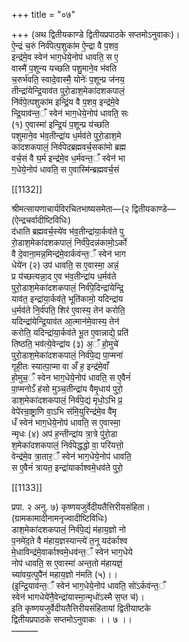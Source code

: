 +++
title = "०७"

+++
(अथ द्वितीयकाण्डे द्वितीयप्रपाठके सप्तमोऽनुवाकः)।  
ऐ॒न्द्रं च॒रुं निर्व॑पेत्प॒शुका॑म ऐ॒न्द्रा वै प॒शव॒  
इन्द्र॑मे॒व स्वेन॑ भाग॒धेये॒नोप॑ धावति॒ स ए॒  
वास्मै॑ प॒शून्य यच्छति पशु॒माने॒व भ॑वति  
च॒रुर्भ॑वति॒ स्वादे॒वास्मै॒ योनेः॑ प॒शून्प्र ज॑नय॒  
तीन्द्रा॑येन्द्रि॒याव॑त पुरो॒डाश॒मेका॑दशकपालं॒  
नि॑र्वपे॒त्पशुका॑म इन्द्रिं॒य वै प॒शव॒ इन्द्र॑मे॒वे  
न्द्रि॒याव॑न्त॒ँ स्वेन॑ भाग॒धेये॒नोप॑ धावति॒ सः  
(१) ए॒वास्मा॑ इन्द्रि॒यं प॒शून्प्र य॑च्छति  
पशुमाने॒व भ॑व॒तीन्द्रा॑य ध॒र्मव॑ते पुरो॒डाश॒मे  
का॑दशकपालं॒ निर्व॑पेदब्रह्मवर्च॒सका॑मो ब्रह्म  
वर्च॒सं वै घ॒र्म इन्द्र॑मे॒व ध॒र्म॑वन्त॒ँ स्वेन॑ भा  
ग॒धेये॒नोप॑ धावति॒ स ए॒वास्मि॑न्ब्रह्मवर्च॒सं

[[1132]]

श्रीमत्सायणाचार्यविरचितभाष्यसमेता—(२ द्वितीयकाण्डे—  
(ऐन्द्रचर्वादीष्टिविधिः)  
द॑धाति ब्रह्मवर्च॒स्ये॑व भ॑व॒तीन्द्रा॑या॒र्कव॑ते पु  
रो॒डाश॒मेका॑दशकपालं॒ निर्व॑पे॒दन्न॑कामो॒ऽर्को  
वै दे॒वाना॒मन्न॒मिन्द्र॑मे॒वार्कव॑न्त॒ँ स्वेन॑ भाग  
धेये॑न (२) उप॑ धावति॒ स ए॒वास्मा॒ अन्नं॒  
प्र य॑च्छत्यन्ना॒द ए॒व भ॑व॒तीन्द्रा॑य ध॒र्मव॑ते  
पुरो॒डाश॒मेका॑दशकपालं॒ निर्व॑पे॒दिन्द्रा॑येन्द्रि॒  
याव॑त॒ इन्द्रा॑या॒र्कव॑ते॒ भूति॑कामो॒ यदिन्द्रा॑य  
ध॒र्मव॑ते नि॒र्व॑पति॒ शिर॑ ए॒वास्य॒ तेन॑ करोति॒  
यदिन्द्रा॑येन्द्रि॒याव॑त आ॒त्मान॑मे॒वास्य॒ तेन॑  
करोति॒ यदिन्द्रा॑या॒र्कव॑ते भू॒त ए॒वान्नाद्ये॒ प्रति॑  
तिष्ठति॒ भव॑त्ये॒वेन्द्रा॑य (३) अ॒ँ हो॒मुचे॑  
पुरो॒डाश॒मेका॑दशकपालं॒ निर्व॑पे॒द्य पा॒प्मना॑  
गृही॒तः स्यात्पा॒प्मा वा अँ ह॒ इन्द्र॑मे॒वाँ  
हो॒मुच॒ँ स्वेन भाग॒धेये॒नोप॑ धावति॒ स ए॒वैनं॑  
पा॒प्मनोऽँ ह॑सो मुञ्च॒तीन्द्रा॑य वैमृ॒धाय॑ पुरो॒  
डाश॒मेका॑दशकपालं॒ निर्व॑पे॒द्यं मृधो॒ऽभि प्र॒  
वेपे॑रन्रा॒ष्ट्राणि वा॒ऽभि स॑मि॒युरिन्द्र॑मे॒व वै॑मृ  
धँ स्वेन॑ भाग॒धेये॒नोप॑ धावति॒ स ए॒वास्मा॒  
न्मृधः (४) अप॑ ह॒न्तीन्द्रा॑य त्रा॒त्रे पु॑रो॒डा  
श॒मेका॑दशकपालं॒ निर्व॑पेद्ध॒द्धो वा॒ परि॑यत्तो॒  
वेन्द्र॑मे॒व त्रा॒तार॒ँ स्वेन॑ भाग॒धेये॒नोप॑ धावति॒  
स ए॒वैनं॑ त्रायत॒ इन्द्रा॑यार्काश्वमे॒धव॑ते पुरो॒

[[1133]]

प्रपा. २ अनु. ७) कृष्णयजुर्वेदीयतैत्तिरीयसंहिता।  
(ग्रामकामादीनामनृज्वादीष्टिविधिः)  
डाश॒मेका॑दशकपालं॒ निर्व॑पे॒द्यं म॑हाय॒ज्ञो नो  
प॒नमे॑द॒ते वै म॑हाय॒ज्ञस्यान्त्ये॑ त॒नू यद॑र्काश्व  
मे॒धाविन्द्र॑मे॒वार्काश्वमे॒धव॑न्त॒ँ स्वेन॑ भाग॒धेये  
नोप॑ धावति॒ स ए॒वास्मा॑ अन्त॒तो म॑हायज्ञं॒  
च्या॑वय॒त्पुपै॑नं महाय॒ज्ञो न॑मति (५)।।  
(इ॒न्द्रि॒याव॑न्त॒ँ स्वेन॑ भाग॒धेये॒नोप॑ धावति॒ सो॑ऽर्कव॑न्त॒ँ  
स्वेन॑ भागधेये॑नै॒वेन्द्रा॑यास्मा॒न्मृधो॑ऽस्मै स॒प्त च॑)।  
इति कृष्णयजुर्वेदीयतैत्तिरीयसंहितायां द्वितीयाष्टके  
द्वितीयप्रपाठके सप्तमोऽनुवाकः ।। ७ ।।  
———
